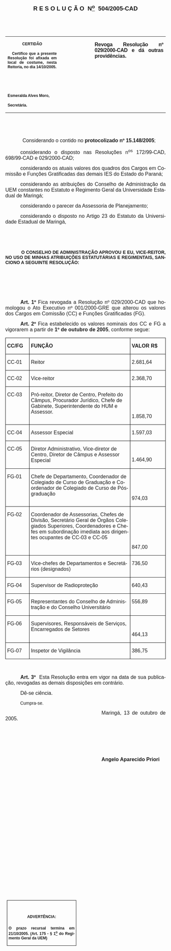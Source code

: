<body lang=PT-BR style='tab-interval:35.45pt'>

<div class=Section1>

<p class=MsoNormal align=center style='text-align:center'><b style='mso-bidi-font-weight:
normal'><span style='font-size:14.0pt;mso-bidi-font-size:10.0pt;font-family:
Arial;mso-bidi-font-family:"Times New Roman"'><![if !supportEmptyParas]>&nbsp;<![endif]><o:p></o:p></span></b></p>

<p class=MsoNormal align=center style='text-align:center'><b style='mso-bidi-font-weight:
normal'><span style='font-size:14.0pt;mso-bidi-font-size:10.0pt;font-family:
Arial;mso-bidi-font-family:"Times New Roman"'>R E S O L U Ç Ã O<span
style="mso-spacerun: yes">  </span>N<u><sup>o</sup></u><span
style="mso-spacerun: yes">  </span>504/2005-CAD<o:p></o:p></span></b></p>

<p class=BodyText21><span style='font-family:Arial;mso-bidi-font-family:"Times New Roman"'><![if !supportEmptyParas]>&nbsp;<![endif]><o:p></o:p></span></p>

<p class=BodyText21><span style='font-family:Arial;mso-bidi-font-family:"Times New Roman"'><![if !supportEmptyParas]>&nbsp;<![endif]><o:p></o:p></span></p>

<table border=0 cellspacing=0 cellpadding=0 style='border-collapse:collapse;
 mso-padding-alt:0cm 5.4pt 0cm 5.4pt'>
 <tr>
  <td width=196 valign=top style='width:147.15pt;padding:0cm 5.4pt 0cm 5.4pt'>
  <p class=MsoNormal align=center style='text-align:center'><b
  style='mso-bidi-font-weight:normal'><span style='font-size:9.0pt;mso-bidi-font-size:
  10.0pt;font-family:Arial;mso-bidi-font-family:"Times New Roman"'>CERTIDÃO<o:p></o:p></span></b></p>
  <p class=MsoNormal style='text-align:justify'><b style='mso-bidi-font-weight:
  normal'><span style='font-size:9.0pt;mso-bidi-font-size:10.0pt;font-family:
  Arial;mso-bidi-font-family:"Times New Roman"'><span style="mso-spacerun:
  yes">   </span>Certifico que a presente Resolução foi afixada em local de
  costume, nesta Reitoria, no dia 14/10/2005.<o:p></o:p></span></b></p>
  <p class=MsoNormal><b style='mso-bidi-font-weight:normal'><span
  style='font-size:9.0pt;mso-bidi-font-size:10.0pt;font-family:Arial;
  mso-bidi-font-family:"Times New Roman"'><![if !supportEmptyParas]>&nbsp;<![endif]><o:p></o:p></span></b></p>
  <p class=MsoNormal><b style='mso-bidi-font-weight:normal'><span
  style='font-size:9.0pt;mso-bidi-font-size:10.0pt;font-family:Arial;
  mso-bidi-font-family:"Times New Roman"'><![if !supportEmptyParas]>&nbsp;<![endif]><o:p></o:p></span></b></p>
  <p class=MsoNormal><b style='mso-bidi-font-weight:normal'><span
  style='font-size:9.0pt;mso-bidi-font-size:10.0pt;font-family:Arial;
  mso-bidi-font-family:"Times New Roman"'>Esmeralda Alves Moro,<o:p></o:p></span></b></p>
  <p class=MsoNormal><b style='mso-bidi-font-weight:normal'><span
  style='font-size:9.0pt;mso-bidi-font-size:10.0pt;font-family:Arial;
  mso-bidi-font-family:"Times New Roman"'>Secretária.<o:p></o:p></span></b></p>
  </td>
  <td width=132 valign=top style='width:99.25pt;padding:0cm 5.4pt 0cm 5.4pt'>
  <p class=MsoNormal style='margin-right:-5.4pt'><![if !supportEmptyParas]>&nbsp;<![endif]><span
  style='font-size:11.0pt;mso-bidi-font-size:10.0pt;font-family:Arial;
  mso-bidi-font-family:"Times New Roman"'><o:p></o:p></span></p>
  </td>
  <td width=283 valign=top style='width:212.6pt;padding:0cm 5.4pt 0cm 5.4pt'>
  <p class=MsoNormal style='text-align:justify'><b style='mso-bidi-font-weight:
  normal'><span style='font-size:12.0pt;mso-bidi-font-size:10.0pt;font-family:
  Arial;mso-bidi-font-family:"Times New Roman";letter-spacing:-.2pt'>Revoga
  Resolução nº 029/2000-CAD e dá outras providências.</span></b><span
  style='font-size:12.0pt;mso-bidi-font-size:10.0pt;font-family:Arial;
  mso-bidi-font-family:"Times New Roman"'><o:p></o:p></span></p>
  </td>
 </tr>
</table>

<p class=BodyText21><span style='font-family:Arial;mso-bidi-font-family:"Times New Roman"'><![if !supportEmptyParas]>&nbsp;<![endif]><o:p></o:p></span></p>

<p class=BodyText21><span style='font-family:Arial;mso-bidi-font-family:"Times New Roman"'><![if !supportEmptyParas]>&nbsp;<![endif]><o:p></o:p></span></p>

<p class=MsoNormal style='margin-right:-.05pt;text-align:justify'><span
style='font-size:12.0pt;mso-bidi-font-size:10.0pt'><span style='mso-tab-count:
1'>            </span></span><span style='font-size:12.0pt;mso-bidi-font-size:
10.0pt;font-family:Arial;mso-bidi-font-family:"Times New Roman"'>Considerando o
contido no <b style='mso-bidi-font-weight:normal'>protocolizado nº 15.148/2005</b>;<o:p></o:p></span></p>

<p class=MsoNormal style='margin-right:-.05pt;text-align:justify;text-indent:
35.45pt'><span style='font-size:12.0pt;mso-bidi-font-size:10.0pt;font-family:
Arial;mso-bidi-font-family:"Times New Roman"'>considerando o disposto nas
Resoluções n<sup>os</sup> 172/99-CAD, 698/99-CAD e 029/2000-CAD;<o:p></o:p></span></p>

<p class=MsoNormal style='margin-right:-.05pt;text-align:justify;text-indent:
35.45pt'><span style='font-size:12.0pt;mso-bidi-font-size:10.0pt;font-family:
Arial;mso-bidi-font-family:"Times New Roman"'>considerando os atuais valores
dos quadros dos Cargos em Comissão e Funções Gratificadas das demais IES do
Estado do Paraná;<o:p></o:p></span></p>

<p class=MsoNormal style='margin-right:-.05pt;text-align:justify;text-indent:
35.45pt'><span style='font-size:12.0pt;mso-bidi-font-size:10.0pt;font-family:
Arial;mso-bidi-font-family:"Times New Roman"'>considerando as atribuições do
Conselho de Administração da UEM constantes no Estatuto e Regimento Geral da
Universidade Estadual de Maringá;<o:p></o:p></span></p>

<p class=MsoNormal style='margin-right:-.05pt;text-align:justify;text-indent:
35.45pt'><span style='font-size:12.0pt;mso-bidi-font-size:10.0pt;font-family:
Arial;mso-bidi-font-family:"Times New Roman"'>considerando o parecer da
Assessoria de Planejamento;<o:p></o:p></span></p>

<p class=MsoNormal style='margin-right:-.05pt;text-align:justify;text-indent:
35.45pt'><span style='font-size:12.0pt;mso-bidi-font-size:10.0pt;font-family:
Arial;mso-bidi-font-family:"Times New Roman"'>considerando o disposto no Artigo
23 do Estatuto da Universidade Estadual de Maringá,<o:p></o:p></span></p>

<p class=MsoNormal style='margin-right:-.05pt;text-align:justify'><span
style='font-size:12.0pt;mso-bidi-font-size:10.0pt;font-family:Arial;mso-bidi-font-family:
"Times New Roman"'><![if !supportEmptyParas]>&nbsp;<![endif]><o:p></o:p></span></p>

<p class=MsoNormal style='margin-right:-.05pt;text-align:justify'><span
style='font-size:12.0pt;mso-bidi-font-size:10.0pt;font-family:Arial;mso-bidi-font-family:
"Times New Roman"'><![if !supportEmptyParas]>&nbsp;<![endif]><o:p></o:p></span></p>

<p class=MsoBodyTextIndent style='text-align:justify;text-indent:0cm;
line-height:normal'><span style='font-family:Arial;mso-bidi-font-family:"Times New Roman"'><span
style='mso-tab-count:1'>            </span><b style='mso-bidi-font-weight:normal'>O
CONSELHO DE ADMINISTRAÇÃO APROVOU E EU, VICE-REITOR, NO USO DE MINHAS
ATRIBUIÇÕES ESTATUTÁRIAS E REGIMENTAIS, SANCIONO A SEGUINTE RESOLUÇÃO:<o:p></o:p></b></span></p>

<p class=BodyText21 style='mso-pagination:none'><span style='font-family:Arial;
mso-bidi-font-family:"Times New Roman";layout-grid-mode:line'><![if !supportEmptyParas]>&nbsp;<![endif]><o:p></o:p></span></p>

<p class=MsoNormal style='text-align:justify;text-indent:35.4pt'><b
style='mso-bidi-font-weight:normal'><span style='font-size:12.0pt;mso-bidi-font-size:
10.0pt;font-family:Arial;mso-bidi-font-family:"Times New Roman";letter-spacing:
.1pt'><![if !supportEmptyParas]>&nbsp;<![endif]><o:p></o:p></span></b></p>

<p class=MsoNormal style='text-align:justify;text-indent:35.4pt'><b
style='mso-bidi-font-weight:normal'><span style='font-size:12.0pt;mso-bidi-font-size:
10.0pt;font-family:Arial;mso-bidi-font-family:"Times New Roman";letter-spacing:
.1pt'><![if !supportEmptyParas]>&nbsp;<![endif]><o:p></o:p></span></b></p>

<p class=MsoNormal style='text-align:justify;text-indent:35.4pt'><b
style='mso-bidi-font-weight:normal'><span style='font-size:12.0pt;mso-bidi-font-size:
10.0pt;font-family:Arial;mso-bidi-font-family:"Times New Roman";letter-spacing:
.1pt'>Art. 1º</span></b><span style='font-size:12.0pt;mso-bidi-font-size:10.0pt;
font-family:Arial;mso-bidi-font-family:"Times New Roman";letter-spacing:.1pt'>
Fica revogada a Resolução nº 029/2000-CAD que homologou o Ato Executivo nº
001/2000-GRE que alterou os valores dos Cargos em Comissão (CC) e Funções
Gratificadas (FG).<o:p></o:p></span></p>

<p class=MsoNormal style='text-align:justify;text-indent:35.4pt'><b
style='mso-bidi-font-weight:normal'><span style='font-size:12.0pt;mso-bidi-font-size:
10.0pt;font-family:Arial;mso-bidi-font-family:"Times New Roman";letter-spacing:
.1pt'>Art. 2º</span></b><span style='font-size:12.0pt;mso-bidi-font-size:10.0pt;
font-family:Arial;mso-bidi-font-family:"Times New Roman";letter-spacing:.1pt'>
Fica estabelecido os valores nominais dos CC e FG a vigorarem a partir de <b
style='mso-bidi-font-weight:normal'>1º de outubro de 2005</b>, conforme segue:<o:p></o:p></span></p>

<table border=1 cellspacing=0 cellpadding=0 style='border-collapse:collapse;
 border:none;mso-border-alt:solid windowtext .5pt;mso-padding-alt:0cm 3.5pt 0cm 3.5pt'>
 <tr>
  <td width=71 valign=top style='width:53.15pt;border:solid windowtext .5pt;
  padding:0cm 3.5pt 0cm 3.5pt'>
  <p class=MsoNormal style='text-align:justify'><b style='mso-bidi-font-weight:
  normal'><span style='font-size:12.0pt;mso-bidi-font-size:10.0pt;font-family:
  Arial;mso-bidi-font-family:"Times New Roman";letter-spacing:.1pt'>CC/FG<o:p></o:p></span></b></p>
  </td>
  <td width=425 valign=top style='width:318.9pt;border:solid windowtext .5pt;
  border-left:none;mso-border-left-alt:solid windowtext .5pt;padding:0cm 3.5pt 0cm 3.5pt'>
  <p class=MsoNormal style='text-align:justify'><b style='mso-bidi-font-weight:
  normal'><span style='font-size:12.0pt;mso-bidi-font-size:10.0pt;font-family:
  Arial;mso-bidi-font-family:"Times New Roman";letter-spacing:.1pt'>FUNÇÃO<o:p></o:p></span></b></p>
  </td>
  <td width=118 valign=top style='width:88.5pt;border:solid windowtext .5pt;
  border-left:none;mso-border-left-alt:solid windowtext .5pt;padding:0cm 3.5pt 0cm 3.5pt'>
  <p class=MsoNormal style='text-align:justify'><b style='mso-bidi-font-weight:
  normal'><span style='font-size:12.0pt;mso-bidi-font-size:10.0pt;font-family:
  Arial;mso-bidi-font-family:"Times New Roman";letter-spacing:.1pt'>VALOR R$<o:p></o:p></span></b></p>
  </td>
 </tr>
 <tr>
  <td width=71 valign=top style='width:53.15pt;border:solid windowtext .5pt;
  border-top:none;mso-border-top-alt:solid windowtext .5pt;padding:0cm 3.5pt 0cm 3.5pt'>
  <p class=BodyText21 style='mso-pagination:none'><span style='font-family:
  Arial;mso-bidi-font-family:"Times New Roman";letter-spacing:.1pt;layout-grid-mode:
  line'>CC-01<o:p></o:p></span></p>
  </td>
  <td width=425 valign=top style='width:318.9pt;border-top:none;border-left:
  none;border-bottom:solid windowtext .5pt;border-right:solid windowtext .5pt;
  mso-border-top-alt:solid windowtext .5pt;mso-border-left-alt:solid windowtext .5pt;
  padding:0cm 3.5pt 0cm 3.5pt'>
  <p class=BodyText21 style='mso-pagination:none'><span style='font-family:
  Arial;mso-bidi-font-family:"Times New Roman";letter-spacing:.1pt;layout-grid-mode:
  line'>Reitor<o:p></o:p></span></p>
  </td>
  <td width=118 valign=top style='width:88.5pt;border-top:none;border-left:
  none;border-bottom:solid windowtext .5pt;border-right:solid windowtext .5pt;
  mso-border-top-alt:solid windowtext .5pt;mso-border-left-alt:solid windowtext .5pt;
  padding:0cm 3.5pt 0cm 3.5pt'>
  <p class=BodyText21 style='mso-pagination:none'><span style='font-family:
  Arial;mso-bidi-font-family:"Times New Roman";letter-spacing:.1pt;layout-grid-mode:
  line'>2.681,64<o:p></o:p></span></p>
  </td>
 </tr>
 <tr>
  <td width=71 valign=top style='width:53.15pt;border:solid windowtext .5pt;
  border-top:none;mso-border-top-alt:solid windowtext .5pt;padding:0cm 3.5pt 0cm 3.5pt'>
  <p class=BodyText21 style='mso-pagination:none'><span style='font-family:
  Arial;mso-bidi-font-family:"Times New Roman";letter-spacing:.1pt;layout-grid-mode:
  line'>CC-02 <o:p></o:p></span></p>
  </td>
  <td width=425 valign=top style='width:318.9pt;border-top:none;border-left:
  none;border-bottom:solid windowtext .5pt;border-right:solid windowtext .5pt;
  mso-border-top-alt:solid windowtext .5pt;mso-border-left-alt:solid windowtext .5pt;
  padding:0cm 3.5pt 0cm 3.5pt'>
  <p class=BodyText21 style='mso-pagination:none'><span style='font-family:
  Arial;mso-bidi-font-family:"Times New Roman";letter-spacing:.1pt;layout-grid-mode:
  line'>Vice-reitor<o:p></o:p></span></p>
  </td>
  <td width=118 valign=top style='width:88.5pt;border-top:none;border-left:
  none;border-bottom:solid windowtext .5pt;border-right:solid windowtext .5pt;
  mso-border-top-alt:solid windowtext .5pt;mso-border-left-alt:solid windowtext .5pt;
  padding:0cm 3.5pt 0cm 3.5pt'>
  <p class=BodyText21 style='mso-pagination:none'><span style='font-family:
  Arial;mso-bidi-font-family:"Times New Roman";letter-spacing:.1pt;layout-grid-mode:
  line'>2.368,70<o:p></o:p></span></p>
  </td>
 </tr>
 <tr>
  <td width=71 valign=top style='width:53.15pt;border:solid windowtext .5pt;
  border-top:none;mso-border-top-alt:solid windowtext .5pt;padding:0cm 3.5pt 0cm 3.5pt'>
  <p class=BodyText21 style='mso-pagination:none'><span style='font-family:
  Arial;mso-bidi-font-family:"Times New Roman";letter-spacing:.1pt;layout-grid-mode:
  line'>CC-03<o:p></o:p></span></p>
  </td>
  <td width=425 valign=top style='width:318.9pt;border-top:none;border-left:
  none;border-bottom:solid windowtext .5pt;border-right:solid windowtext .5pt;
  mso-border-top-alt:solid windowtext .5pt;mso-border-left-alt:solid windowtext .5pt;
  padding:0cm 3.5pt 0cm 3.5pt'>
  <p class=BodyText21 style='mso-pagination:none'><span style='font-family:
  Arial;mso-bidi-font-family:"Times New Roman";letter-spacing:.1pt;layout-grid-mode:
  line'>Pró-reitor, Diretor de Centro, Prefeito do Câmpus, Procurador Jurídico,
  Chefe de Gabinete, Superintendente do HUM e Assessor.<o:p></o:p></span></p>
  </td>
  <td width=118 valign=top style='width:88.5pt;border-top:none;border-left:
  none;border-bottom:solid windowtext .5pt;border-right:solid windowtext .5pt;
  mso-border-top-alt:solid windowtext .5pt;mso-border-left-alt:solid windowtext .5pt;
  padding:0cm 3.5pt 0cm 3.5pt'>
  <p class=BodyText21 style='mso-pagination:none'><span style='font-family:
  Arial;mso-bidi-font-family:"Times New Roman";letter-spacing:.1pt;layout-grid-mode:
  line'><![if !supportEmptyParas]>&nbsp;<![endif]><o:p></o:p></span></p>
  <p class=BodyText21 style='mso-pagination:none'><span style='font-family:
  Arial;mso-bidi-font-family:"Times New Roman";letter-spacing:.1pt;layout-grid-mode:
  line'><![if !supportEmptyParas]>&nbsp;<![endif]><o:p></o:p></span></p>
  <p class=BodyText21 style='mso-pagination:none'><span style='font-family:
  Arial;mso-bidi-font-family:"Times New Roman";letter-spacing:.1pt;layout-grid-mode:
  line'>1.858,70<o:p></o:p></span></p>
  </td>
 </tr>
 <tr>
  <td width=71 valign=top style='width:53.15pt;border:solid windowtext .5pt;
  border-top:none;mso-border-top-alt:solid windowtext .5pt;padding:0cm 3.5pt 0cm 3.5pt'>
  <p class=BodyText21 style='mso-pagination:none'><span style='font-family:
  Arial;mso-bidi-font-family:"Times New Roman";letter-spacing:.1pt;layout-grid-mode:
  line'>CC-04<o:p></o:p></span></p>
  </td>
  <td width=425 valign=top style='width:318.9pt;border-top:none;border-left:
  none;border-bottom:solid windowtext .5pt;border-right:solid windowtext .5pt;
  mso-border-top-alt:solid windowtext .5pt;mso-border-left-alt:solid windowtext .5pt;
  padding:0cm 3.5pt 0cm 3.5pt'>
  <p class=BodyText21 style='mso-pagination:none'><span style='font-family:
  Arial;mso-bidi-font-family:"Times New Roman";letter-spacing:.1pt;layout-grid-mode:
  line'>Assessor Especial<o:p></o:p></span></p>
  </td>
  <td width=118 valign=top style='width:88.5pt;border-top:none;border-left:
  none;border-bottom:solid windowtext .5pt;border-right:solid windowtext .5pt;
  mso-border-top-alt:solid windowtext .5pt;mso-border-left-alt:solid windowtext .5pt;
  padding:0cm 3.5pt 0cm 3.5pt'>
  <p class=BodyText21 style='mso-pagination:none'><span style='font-family:
  Arial;mso-bidi-font-family:"Times New Roman";letter-spacing:.1pt;layout-grid-mode:
  line'>1.597,03<o:p></o:p></span></p>
  </td>
 </tr>
 <tr>
  <td width=71 valign=top style='width:53.15pt;border:solid windowtext .5pt;
  border-top:none;mso-border-top-alt:solid windowtext .5pt;padding:0cm 3.5pt 0cm 3.5pt'>
  <p class=BodyText21 style='mso-pagination:none'><span style='font-family:
  Arial;mso-bidi-font-family:"Times New Roman";letter-spacing:.1pt;layout-grid-mode:
  line'>CC-05<o:p></o:p></span></p>
  </td>
  <td width=425 valign=top style='width:318.9pt;border-top:none;border-left:
  none;border-bottom:solid windowtext .5pt;border-right:solid windowtext .5pt;
  mso-border-top-alt:solid windowtext .5pt;mso-border-left-alt:solid windowtext .5pt;
  padding:0cm 3.5pt 0cm 3.5pt'>
  <p class=BodyText21 style='mso-pagination:none'><span style='font-family:
  Arial;mso-bidi-font-family:"Times New Roman";letter-spacing:.1pt;layout-grid-mode:
  line'>Diretor Administrativo, Vice-diretor de Centro, Diretor de Câmpus e
  Assessor Especial<o:p></o:p></span></p>
  </td>
  <td width=118 valign=top style='width:88.5pt;border-top:none;border-left:
  none;border-bottom:solid windowtext .5pt;border-right:solid windowtext .5pt;
  mso-border-top-alt:solid windowtext .5pt;mso-border-left-alt:solid windowtext .5pt;
  padding:0cm 3.5pt 0cm 3.5pt'>
  <p class=BodyText21 style='mso-pagination:none'><span style='font-family:
  Arial;mso-bidi-font-family:"Times New Roman";letter-spacing:.1pt;layout-grid-mode:
  line'><![if !supportEmptyParas]>&nbsp;<![endif]><o:p></o:p></span></p>
  <p class=BodyText21 style='mso-pagination:none'><span lang=ES-TRAD
  style='font-family:Arial;mso-bidi-font-family:"Times New Roman";letter-spacing:
  .1pt;mso-ansi-language:ES-TRAD;layout-grid-mode:line'>1.464,90<o:p></o:p></span></p>
  </td>
 </tr>
 <tr>
  <td width=71 valign=top style='width:53.15pt;border:solid windowtext .5pt;
  border-top:none;mso-border-top-alt:solid windowtext .5pt;padding:0cm 3.5pt 0cm 3.5pt'>
  <p class=BodyText21 style='mso-pagination:none'><span style='font-family:
  Arial;mso-bidi-font-family:"Times New Roman";letter-spacing:.1pt;layout-grid-mode:
  line'>FG-01<o:p></o:p></span></p>
  </td>
  <td width=425 valign=top style='width:318.9pt;border-top:none;border-left:
  none;border-bottom:solid windowtext .5pt;border-right:solid windowtext .5pt;
  mso-border-top-alt:solid windowtext .5pt;mso-border-left-alt:solid windowtext .5pt;
  padding:0cm 3.5pt 0cm 3.5pt'>
  <p class=BodyText21 style='mso-pagination:none'><span style='font-family:
  Arial;mso-bidi-font-family:"Times New Roman";letter-spacing:.1pt;layout-grid-mode:
  line'>Chefe de Departamento, Coordenador de Colegiado de Curso de Graduação e
  Coordenador de Colegiado de Curso de Pós-graduação<span style="mso-spacerun:
  yes">  </span><o:p></o:p></span></p>
  </td>
  <td width=118 valign=top style='width:88.5pt;border-top:none;border-left:
  none;border-bottom:solid windowtext .5pt;border-right:solid windowtext .5pt;
  mso-border-top-alt:solid windowtext .5pt;mso-border-left-alt:solid windowtext .5pt;
  padding:0cm 3.5pt 0cm 3.5pt'>
  <p class=BodyText21 style='mso-pagination:none'><span style='font-family:
  Arial;mso-bidi-font-family:"Times New Roman";letter-spacing:.1pt;layout-grid-mode:
  line'><![if !supportEmptyParas]>&nbsp;<![endif]><o:p></o:p></span></p>
  <p class=BodyText21 style='mso-pagination:none'><span style='font-family:
  Arial;mso-bidi-font-family:"Times New Roman";letter-spacing:.1pt;layout-grid-mode:
  line'><![if !supportEmptyParas]>&nbsp;<![endif]><o:p></o:p></span></p>
  <p class=BodyText21 style='mso-pagination:none'><span style='font-family:
  Arial;mso-bidi-font-family:"Times New Roman";letter-spacing:.1pt;layout-grid-mode:
  line'>974,03<o:p></o:p></span></p>
  </td>
 </tr>
 <tr>
  <td width=71 valign=top style='width:53.15pt;border:solid windowtext .5pt;
  border-top:none;mso-border-top-alt:solid windowtext .5pt;padding:0cm 3.5pt 0cm 3.5pt'>
  <p class=BodyText21 style='mso-pagination:none'><span style='font-family:
  Arial;mso-bidi-font-family:"Times New Roman";letter-spacing:.1pt;layout-grid-mode:
  line'>FG-02<o:p></o:p></span></p>
  </td>
  <td width=425 valign=top style='width:318.9pt;border-top:none;border-left:
  none;border-bottom:solid windowtext .5pt;border-right:solid windowtext .5pt;
  mso-border-top-alt:solid windowtext .5pt;mso-border-left-alt:solid windowtext .5pt;
  padding:0cm 3.5pt 0cm 3.5pt'>
  <p class=BodyText21 style='mso-pagination:none'><span style='font-family:
  Arial;mso-bidi-font-family:"Times New Roman";letter-spacing:.1pt;layout-grid-mode:
  line'>Coordenador de Assessorias, Chefes de Divisão, Secretário Geral de
  Órgãos Colegiados Superiores, Coordenadores e Chefes em subordinação imediata
  aos dirigentes ocupantes de CC-03 e CC-05<o:p></o:p></span></p>
  </td>
  <td width=118 valign=top style='width:88.5pt;border-top:none;border-left:
  none;border-bottom:solid windowtext .5pt;border-right:solid windowtext .5pt;
  mso-border-top-alt:solid windowtext .5pt;mso-border-left-alt:solid windowtext .5pt;
  padding:0cm 3.5pt 0cm 3.5pt'>
  <p class=BodyText21 style='mso-pagination:none'><span style='font-family:
  Arial;mso-bidi-font-family:"Times New Roman";letter-spacing:.1pt;layout-grid-mode:
  line'><![if !supportEmptyParas]>&nbsp;<![endif]><o:p></o:p></span></p>
  <p class=BodyText21 style='mso-pagination:none'><span style='font-family:
  Arial;mso-bidi-font-family:"Times New Roman";letter-spacing:.1pt;layout-grid-mode:
  line'><![if !supportEmptyParas]>&nbsp;<![endif]><o:p></o:p></span></p>
  <p class=BodyText21 style='mso-pagination:none'><span style='font-family:
  Arial;mso-bidi-font-family:"Times New Roman";letter-spacing:.1pt;layout-grid-mode:
  line'><![if !supportEmptyParas]>&nbsp;<![endif]><o:p></o:p></span></p>
  <p class=BodyText21 style='mso-pagination:none'><span style='font-family:
  Arial;mso-bidi-font-family:"Times New Roman";letter-spacing:.1pt;layout-grid-mode:
  line'>847,00<o:p></o:p></span></p>
  </td>
 </tr>
 <tr>
  <td width=71 valign=top style='width:53.15pt;border:solid windowtext .5pt;
  border-top:none;mso-border-top-alt:solid windowtext .5pt;padding:0cm 3.5pt 0cm 3.5pt'>
  <p class=BodyText21 style='mso-pagination:none'><span style='font-family:
  Arial;mso-bidi-font-family:"Times New Roman";letter-spacing:.1pt;layout-grid-mode:
  line'>FG-03<o:p></o:p></span></p>
  </td>
  <td width=425 valign=top style='width:318.9pt;border-top:none;border-left:
  none;border-bottom:solid windowtext .5pt;border-right:solid windowtext .5pt;
  mso-border-top-alt:solid windowtext .5pt;mso-border-left-alt:solid windowtext .5pt;
  padding:0cm 3.5pt 0cm 3.5pt'>
  <p class=BodyText21 style='mso-pagination:none'><span style='font-family:
  Arial;mso-bidi-font-family:"Times New Roman";letter-spacing:.1pt;layout-grid-mode:
  line'>Vice-chefes de Departamentos e Secretários (designados)<o:p></o:p></span></p>
  </td>
  <td width=118 valign=top style='width:88.5pt;border-top:none;border-left:
  none;border-bottom:solid windowtext .5pt;border-right:solid windowtext .5pt;
  mso-border-top-alt:solid windowtext .5pt;mso-border-left-alt:solid windowtext .5pt;
  padding:0cm 3.5pt 0cm 3.5pt'>
  <p class=BodyText21 style='mso-pagination:none'><span style='font-family:
  Arial;mso-bidi-font-family:"Times New Roman";letter-spacing:.1pt;layout-grid-mode:
  line'>736,50<o:p></o:p></span></p>
  </td>
 </tr>
 <tr>
  <td width=71 valign=top style='width:53.15pt;border:solid windowtext .5pt;
  border-top:none;mso-border-top-alt:solid windowtext .5pt;padding:0cm 3.5pt 0cm 3.5pt'>
  <p class=BodyText21 style='mso-pagination:none'><span style='font-family:
  Arial;mso-bidi-font-family:"Times New Roman";letter-spacing:.1pt;layout-grid-mode:
  line'>FG-04<o:p></o:p></span></p>
  </td>
  <td width=425 valign=top style='width:318.9pt;border-top:none;border-left:
  none;border-bottom:solid windowtext .5pt;border-right:solid windowtext .5pt;
  mso-border-top-alt:solid windowtext .5pt;mso-border-left-alt:solid windowtext .5pt;
  padding:0cm 3.5pt 0cm 3.5pt'>
  <p class=BodyText21 style='mso-pagination:none'><span style='font-family:
  Arial;mso-bidi-font-family:"Times New Roman";letter-spacing:.1pt;layout-grid-mode:
  line'>Supervisor de Radioproteção<o:p></o:p></span></p>
  </td>
  <td width=118 valign=top style='width:88.5pt;border-top:none;border-left:
  none;border-bottom:solid windowtext .5pt;border-right:solid windowtext .5pt;
  mso-border-top-alt:solid windowtext .5pt;mso-border-left-alt:solid windowtext .5pt;
  padding:0cm 3.5pt 0cm 3.5pt'>
  <p class=BodyText21 style='mso-pagination:none'><span style='font-family:
  Arial;mso-bidi-font-family:"Times New Roman";letter-spacing:.1pt;layout-grid-mode:
  line'>640,43<o:p></o:p></span></p>
  </td>
 </tr>
 <tr>
  <td width=71 valign=top style='width:53.15pt;border:solid windowtext .5pt;
  border-top:none;mso-border-top-alt:solid windowtext .5pt;padding:0cm 3.5pt 0cm 3.5pt'>
  <p class=BodyText21 style='mso-pagination:none'><span style='font-family:
  Arial;mso-bidi-font-family:"Times New Roman";letter-spacing:.1pt;layout-grid-mode:
  line'>FG-05<o:p></o:p></span></p>
  </td>
  <td width=425 valign=top style='width:318.9pt;border-top:none;border-left:
  none;border-bottom:solid windowtext .5pt;border-right:solid windowtext .5pt;
  mso-border-top-alt:solid windowtext .5pt;mso-border-left-alt:solid windowtext .5pt;
  padding:0cm 3.5pt 0cm 3.5pt'>
  <p class=BodyText21 style='mso-pagination:none'><span style='font-family:
  Arial;mso-bidi-font-family:"Times New Roman";letter-spacing:.1pt;layout-grid-mode:
  line'>Representantes do Conselho de Administração e do Conselho Universitário<o:p></o:p></span></p>
  </td>
  <td width=118 valign=top style='width:88.5pt;border-top:none;border-left:
  none;border-bottom:solid windowtext .5pt;border-right:solid windowtext .5pt;
  mso-border-top-alt:solid windowtext .5pt;mso-border-left-alt:solid windowtext .5pt;
  padding:0cm 3.5pt 0cm 3.5pt'>
  <p class=BodyText21 style='mso-pagination:none'><span style='font-family:
  Arial;mso-bidi-font-family:"Times New Roman";letter-spacing:.1pt;layout-grid-mode:
  line'>556,89<o:p></o:p></span></p>
  </td>
 </tr>
 <tr>
  <td width=71 valign=top style='width:53.15pt;border:solid windowtext .5pt;
  border-top:none;mso-border-top-alt:solid windowtext .5pt;padding:0cm 3.5pt 0cm 3.5pt'>
  <p class=BodyText21 style='mso-pagination:none'><span style='font-family:
  Arial;mso-bidi-font-family:"Times New Roman";letter-spacing:.1pt;layout-grid-mode:
  line'>FG-06<o:p></o:p></span></p>
  </td>
  <td width=425 valign=top style='width:318.9pt;border-top:none;border-left:
  none;border-bottom:solid windowtext .5pt;border-right:solid windowtext .5pt;
  mso-border-top-alt:solid windowtext .5pt;mso-border-left-alt:solid windowtext .5pt;
  padding:0cm 3.5pt 0cm 3.5pt'>
  <p class=BodyText21 style='mso-pagination:none'><span style='font-family:
  Arial;mso-bidi-font-family:"Times New Roman";letter-spacing:.1pt;layout-grid-mode:
  line'>Supervisores, Responsáveis de Serviços, Encarregados de Setores<o:p></o:p></span></p>
  </td>
  <td width=118 valign=top style='width:88.5pt;border-top:none;border-left:
  none;border-bottom:solid windowtext .5pt;border-right:solid windowtext .5pt;
  mso-border-top-alt:solid windowtext .5pt;mso-border-left-alt:solid windowtext .5pt;
  padding:0cm 3.5pt 0cm 3.5pt'>
  <p class=BodyText21 style='mso-pagination:none'><span style='font-family:
  Arial;mso-bidi-font-family:"Times New Roman";letter-spacing:.1pt;layout-grid-mode:
  line'><![if !supportEmptyParas]>&nbsp;<![endif]><o:p></o:p></span></p>
  <p class=BodyText21 style='mso-pagination:none'><span style='font-family:
  Arial;mso-bidi-font-family:"Times New Roman";letter-spacing:.1pt;layout-grid-mode:
  line'>464,13<o:p></o:p></span></p>
  </td>
 </tr>
 <tr>
  <td width=71 valign=top style='width:53.15pt;border:solid windowtext .5pt;
  border-top:none;mso-border-top-alt:solid windowtext .5pt;padding:0cm 3.5pt 0cm 3.5pt'>
  <p class=BodyText21 style='mso-pagination:none'><span style='font-family:
  Arial;mso-bidi-font-family:"Times New Roman";letter-spacing:.1pt;layout-grid-mode:
  line'>FG-07<o:p></o:p></span></p>
  </td>
  <td width=425 valign=top style='width:318.9pt;border-top:none;border-left:
  none;border-bottom:solid windowtext .5pt;border-right:solid windowtext .5pt;
  mso-border-top-alt:solid windowtext .5pt;mso-border-left-alt:solid windowtext .5pt;
  padding:0cm 3.5pt 0cm 3.5pt'>
  <p class=BodyText21 style='mso-pagination:none'><span style='font-family:
  Arial;mso-bidi-font-family:"Times New Roman";letter-spacing:.1pt;layout-grid-mode:
  line'>Inspetor de Vigilância<o:p></o:p></span></p>
  </td>
  <td width=118 valign=top style='width:88.5pt;border-top:none;border-left:
  none;border-bottom:solid windowtext .5pt;border-right:solid windowtext .5pt;
  mso-border-top-alt:solid windowtext .5pt;mso-border-left-alt:solid windowtext .5pt;
  padding:0cm 3.5pt 0cm 3.5pt'>
  <p class=BodyText21 style='mso-pagination:none'><span style='font-family:
  Arial;mso-bidi-font-family:"Times New Roman";letter-spacing:.1pt;layout-grid-mode:
  line'>386,75<o:p></o:p></span></p>
  </td>
 </tr>
</table>

<p class=MsoNormal style='text-align:justify;text-indent:35.4pt'><b
style='mso-bidi-font-weight:normal'><span style='font-size:12.0pt;mso-bidi-font-size:
10.0pt;font-family:Arial;mso-bidi-font-family:"Times New Roman";letter-spacing:
.1pt'><![if !supportEmptyParas]>&nbsp;<![endif]><o:p></o:p></span></b></p>

<p class=MsoNormal style='text-align:justify;text-indent:35.4pt'><b
style='mso-bidi-font-weight:normal'><span style='font-size:12.0pt;mso-bidi-font-size:
10.0pt;font-family:Arial;mso-bidi-font-family:"Times New Roman";letter-spacing:
.1pt'>Art. 3º </span></b><b style='mso-bidi-font-weight:normal'><span
style='font-size:12.0pt;mso-bidi-font-size:10.0pt;font-family:Arial;mso-bidi-font-family:
"Times New Roman"'><span style="mso-spacerun: yes"> </span></span></b><span
style='font-size:12.0pt;mso-bidi-font-size:10.0pt;font-family:Arial;mso-bidi-font-family:
"Times New Roman"'>Esta Resolução entra em vigor na data de sua publicação,
revogadas as demais disposições em contrário.<o:p></o:p></span></p>

<p class=MsoNormal style='text-align:justify;text-indent:35.45pt'><span
style='font-size:12.0pt;mso-bidi-font-size:10.0pt;font-family:Arial;mso-bidi-font-family:
"Times New Roman"'>Dê-se ciência.<o:p></o:p></span></p>

<p class=BodyText21 style='mso-pagination:none'><span style='font-family:Arial;
mso-bidi-font-family:"Times New Roman";layout-grid-mode:line'><span
style='mso-tab-count:1'>            </span>Cumpra-se.<o:p></o:p></span></p>

<p class=MsoNormal style='text-align:justify;text-indent:8.0cm'><span
style='font-size:12.0pt;mso-bidi-font-size:10.0pt;font-family:Arial;mso-bidi-font-family:
"Times New Roman"'>Maringá, 13 de outubro de 2005.<o:p></o:p></span></p>

<p class=MsoNormal style='text-align:justify;text-indent:8.0cm'><b
style='mso-bidi-font-weight:normal'><span style='font-size:12.0pt;mso-bidi-font-size:
10.0pt;font-family:Arial;mso-bidi-font-family:"Times New Roman"'><![if !supportEmptyParas]>&nbsp;<![endif]><o:p></o:p></span></b></p>

<p class=MsoNormal style='text-align:justify;text-indent:8.0cm'><b
style='mso-bidi-font-weight:normal'><span style='font-size:12.0pt;mso-bidi-font-size:
10.0pt;font-family:Arial;mso-bidi-font-family:"Times New Roman"'><![if !supportEmptyParas]>&nbsp;<![endif]><o:p></o:p></span></b></p>

<p class=MsoNormal style='text-align:justify;text-indent:8.0cm'><b
style='mso-bidi-font-weight:normal'><span style='font-size:12.0pt;mso-bidi-font-size:
10.0pt;font-family:Arial;mso-bidi-font-family:"Times New Roman"'><![if !supportEmptyParas]>&nbsp;<![endif]><o:p></o:p></span></b></p>

<p class=MsoNormal style='text-align:justify;text-indent:8.0cm'><b
style='mso-bidi-font-weight:normal'><span style='font-size:12.0pt;mso-bidi-font-size:
10.0pt;font-family:Arial;mso-bidi-font-family:"Times New Roman"'>Angelo
Aparecido Priori<o:p></o:p></span></b></p>

<p class=MsoNormal style='text-align:justify'><b style='mso-bidi-font-weight:
normal'><span style='font-size:12.0pt;mso-bidi-font-size:10.0pt;font-family:
Arial;mso-bidi-font-family:"Times New Roman"'><![if !supportEmptyParas]>&nbsp;<![endif]><o:p></o:p></span></b></p>

<p class=MsoNormal style='text-align:justify'><b style='mso-bidi-font-weight:
normal'><span style='font-size:12.0pt;mso-bidi-font-size:10.0pt;font-family:
Arial;mso-bidi-font-family:"Times New Roman"'><![if !supportEmptyParas]>&nbsp;<![endif]><o:p></o:p></span></b></p>

<p class=MsoNormal style='text-align:justify'><b style='mso-bidi-font-weight:
normal'><span style='font-size:12.0pt;mso-bidi-font-size:10.0pt;font-family:
Arial;mso-bidi-font-family:"Times New Roman"'><![if !supportEmptyParas]>&nbsp;<![endif]><o:p></o:p></span></b></p>

<p class=MsoNormal style='text-align:justify'><b style='mso-bidi-font-weight:
normal'><span style='font-size:12.0pt;mso-bidi-font-size:10.0pt;font-family:
Arial;mso-bidi-font-family:"Times New Roman"'><![if !supportEmptyParas]>&nbsp;<![endif]><o:p></o:p></span></b></p>

<p class=MsoNormal style='text-align:justify'><b style='mso-bidi-font-weight:
normal'><span style='font-size:12.0pt;mso-bidi-font-size:10.0pt;font-family:
Arial;mso-bidi-font-family:"Times New Roman"'><![if !supportEmptyParas]>&nbsp;<![endif]><o:p></o:p></span></b></p>

<p class=MsoNormal style='text-align:justify'><b style='mso-bidi-font-weight:
normal'><span style='font-size:12.0pt;mso-bidi-font-size:10.0pt;font-family:
Arial;mso-bidi-font-family:"Times New Roman"'><![if !supportEmptyParas]>&nbsp;<![endif]><o:p></o:p></span></b></p>

<p class=MsoNormal style='text-align:justify'><b style='mso-bidi-font-weight:
normal'><span style='font-size:12.0pt;mso-bidi-font-size:10.0pt;font-family:
Arial;mso-bidi-font-family:"Times New Roman"'><![if !supportEmptyParas]>&nbsp;<![endif]><o:p></o:p></span></b></p>

<p class=MsoNormal style='text-align:justify'><b style='mso-bidi-font-weight:
normal'><span style='font-size:12.0pt;mso-bidi-font-size:10.0pt;font-family:
Arial;mso-bidi-font-family:"Times New Roman"'><![if !supportEmptyParas]>&nbsp;<![endif]><o:p></o:p></span></b></p>

<p class=MsoNormal style='text-align:justify'><b style='mso-bidi-font-weight:
normal'><span style='font-size:12.0pt;mso-bidi-font-size:10.0pt;font-family:
Arial;mso-bidi-font-family:"Times New Roman"'><![if !supportEmptyParas]>&nbsp;<![endif]><o:p></o:p></span></b></p>

<p class=MsoNormal style='text-align:justify'><b style='mso-bidi-font-weight:
normal'><span style='font-size:12.0pt;mso-bidi-font-size:10.0pt;font-family:
Arial;mso-bidi-font-family:"Times New Roman"'><![if !supportEmptyParas]>&nbsp;<![endif]><o:p></o:p></span></b></p>

<p class=MsoNormal style='text-align:justify'><b style='mso-bidi-font-weight:
normal'><span style='font-size:12.0pt;mso-bidi-font-size:10.0pt;font-family:
Arial;mso-bidi-font-family:"Times New Roman"'><![if !supportEmptyParas]>&nbsp;<![endif]><o:p></o:p></span></b></p>

<p class=MsoNormal style='text-align:justify'><b style='mso-bidi-font-weight:
normal'><span style='font-size:12.0pt;mso-bidi-font-size:10.0pt;font-family:
Arial;mso-bidi-font-family:"Times New Roman"'><![if !supportEmptyParas]>&nbsp;<![endif]><o:p></o:p></span></b></p>

<p class=MsoNormal style='text-align:justify;text-indent:8.0cm'><b
style='mso-bidi-font-weight:normal'><span style='font-size:12.0pt;mso-bidi-font-size:
10.0pt;font-family:Arial;mso-bidi-font-family:"Times New Roman"'><![if !supportEmptyParas]>&nbsp;<![endif]><o:p></o:p></span></b></p>

<table border=1 cellspacing=0 cellpadding=0 style='margin-left:3.5pt;
 border-collapse:collapse;border:none;mso-border-alt:solid windowtext .5pt;
 mso-padding-alt:0cm 3.5pt 0cm 3.5pt'>
 <tr>
  <td width=207 valign=top style='width:155.6pt;border:solid windowtext .5pt;
  padding:0cm 3.5pt 0cm 3.5pt'>
  <h1 align=center style='text-align:center'><span style='font-size:9.0pt;
  mso-bidi-font-size:10.0pt;font-family:Arial;mso-bidi-font-family:"Times New Roman"'>ADVERTÊNCIA:<o:p></o:p></span></h1>
  <p class=MsoNormal style='text-align:justify'><b style='mso-bidi-font-weight:
  normal'><span style='font-size:9.0pt;mso-bidi-font-size:10.0pt;font-family:
  Arial;mso-bidi-font-family:"Times New Roman"'>O prazo recursal termina em 21/10/2005.
  (Art. 175 - § 1<u><sup>o</sup></u> do Regimento Geral da UEM)</span></b><span
  style='font-size:9.0pt;mso-bidi-font-size:10.0pt;font-family:Arial;
  mso-bidi-font-family:"Times New Roman"'><o:p></o:p></span></p>
  </td>
 </tr>
</table>

<p class=MsoNormal><span style='font-size:12.0pt;mso-bidi-font-size:10.0pt;
font-family:Arial;mso-bidi-font-family:"Times New Roman"'><![if !supportEmptyParas]>&nbsp;<![endif]><o:p></o:p></span></p>

</div>

</body>

